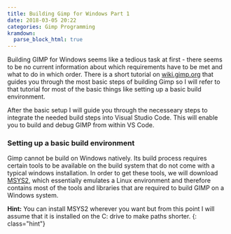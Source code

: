 ```yaml
---
title: Building Gimp for Windows Part 1
date: 2018-03-05 20:22
categories: Gimp Programming
kramdown:
  parse_block_html: true
---
```


Building GIMP for Windows seems like a tedious task at first - there seems to be no current information about which requirements have to be met and what to do in which order. There is a short tutorial on [wiki.gimp.org](https://wiki.gimp.org/wiki/Hacking:Building/Windows#Building_GIMP_natively_under_Windows_using_MSYS2) that guides you through the most basic steps of building Gimp so I will  refer to that tutorial for most of the basic things like setting up a basic build environment.

After the basic setup I will guide you through the necesseary steps to integrate the needed build steps into Visual Studio Code. This will enable you to build and debug GIMP from within VS Code.

<!--more-->

### Setting up a basic build environment
Gimp cannot be build on Windows natively. Its build process requires certain tools to be available on the build system that do not come with a typical windows installation. In order to get these tools, we will download [MSYS2](http://www.msys2.org/), which essentially emulates a Linux environment and therefore contains most of the tools and libraries that are required to build GIMP on a Windows system.

**Hint:** You can install MSYS2 wherever you want but from this point I will assume that it is installed on the C: drive to make paths shorter.
{: class="hint"}

